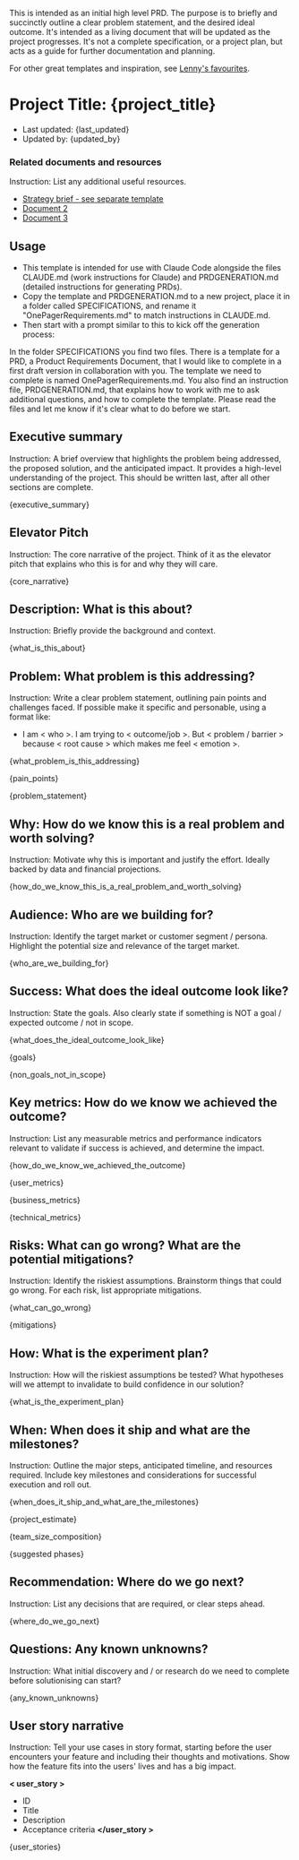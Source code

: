 This is intended as an initial high level PRD. The purpose is to briefly and succinctly outline a clear problem statement, and the desired ideal outcome. It's intended as a living document that will be updated as the project progresses. It's not a complete specification, or a project plan, but acts as a guide for further documentation and planning.

For other great templates and inspiration, see [Lenny's favourites](https://www.lennysnewsletter.com/p/my-favorite-templates-issue-37).

# Project Title: {project_title}
- Last updated: {last_updated}
- Updated by: {updated_by}

### Related documents and resources
Instruction: List any additional useful resources.
- [Strategy brief - see separate template](url)
- [Document 2](url)
- [Document 3](url)

## Usage
- This template is intended for use with Claude Code alongside the files CLAUDE.md (work instructions for Claude) and PRDGENERATION.md (detailed instructions for generating PRDs).
- Copy the template and PRDGENERATION.md to a new project, place it in a folder called SPECIFICATIONS, and rename it "OnePagerRequirements.md" to match instructions in CLAUDE.md.
- Then start with a prompt similar to this to kick off the generation process:

In the folder SPECIFICATIONS you find two files. There is a template for a PRD, a Product Requirements Document, that I would like to complete in a first draft version in collaboration with you. The template we need to complete is named OnePagerRequirements.md. You also find an instruction file, PRDGENERATION.md, that explains how to work with me to ask additional questions, and how to complete the template. Please read the files and let me know if it's clear what to do before we start.

## Executive summary
Instruction: A brief overview that highlights the problem being addressed, the proposed solution, and the anticipated impact. It provides a high-level understanding of the project. This should be written last, after all other sections are complete.

{executive_summary}

## Elevator Pitch
Instruction: The core narrative of the project. Think of it as the elevator pitch that explains who this is for and why they will care.

{core_narrative}

## Description: What is this about?
Instruction: Briefly provide the background and context.

{what_is_this_about}

## Problem: What problem is this addressing?
Instruction: Write a clear problem statement, outlining pain points and challenges faced. If possible make it specific and personable, using a format like:

- I am < who >. I am trying to < outcome/job >. But < problem / barrier > because < root cause > which makes me feel < emotion >.

{what_problem_is_this_addressing}

{pain_points}

{problem_statement}

## Why: How do we know this is a real problem and worth solving?
Instruction: Motivate why this is important and justify the effort. Ideally backed by data and financial projections.

{how_do_we_know_this_is_a_real_problem_and_worth_solving}

## Audience: Who are we building for?
Instruction: Identify the target market or customer segment / persona. Highlight the potential size and relevance of the target market.

{who_are_we_building_for}

## Success: What does the ideal outcome look like?
Instruction: State the goals. Also clearly state if something is NOT a goal / expected outcome / not in scope.

{what_does_the_ideal_outcome_look_like}

{goals}

{non_goals_not_in_scope}

## Key metrics: How do we know we achieved the outcome?
Instruction: List any measurable metrics and performance indicators relevant to validate if success is achieved, and determine the impact.

{how_do_we_know_we_achieved_the_outcome}

{user_metrics}

{business_metrics}

{technical_metrics}

## Risks: What can go wrong? What are the potential mitigations?
Instruction: Identify the riskiest assumptions. Brainstorm things that could go wrong. For each risk, list appropriate mitigations.

{what_can_go_wrong}

{mitigations}

## How: What is the experiment plan?
Instruction: How will the riskiest assumptions be tested? What hypotheses will we attempt to invalidate to build confidence in our solution?

{what_is_the_experiment_plan}

## When: When does it ship and what are the milestones?
Instruction: Outline the major steps, anticipated timeline, and resources required. Include key milestones and considerations for successful execution and roll out.

{when_does_it_ship_and_what_are_the_milestones}

{project_estimate}

{team_size_composition}

{suggested phases}

## Recommendation: Where do we go next?
Instruction: List any decisions that are required, or clear steps ahead.

{where_do_we_go_next}

## Questions: Any known unknowns?
Instruction: What initial discovery and / or research do we need to complete before solutionising can start?

{any_known_unknowns}

## User story narrative
Instruction: Tell your use cases in story format, starting before the user encounters your feature and including their thoughts and motivations. Show how the feature fits into the users' lives and has a big impact.

**< user_story >**
- ID
- Title
- Description
- Acceptance criteria
**</user_story >**

{user_stories}
